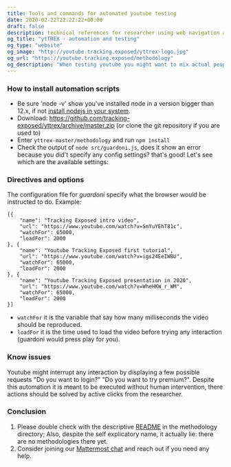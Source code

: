```yaml
---
title: Tools and commands for automated youtube testing
date: 2020-02-22T22:22:22+00:00
draft: false
description: technical references for researcher using web navigation automation tool
og_title: "ytTREX - automation and testing"
og_type: "website"
og_image: "http://youtube.tracking.exposed/yttrex-logo.jpg"
og_url: "https://youtube.tracking.exposed/methodology"
og_description: "When testing youtube you might want to mix actual people with synthetic access, here is provided our script and method"
---
```



### How to install automation scripts 

* Be sure 'node -v' show you've installed node in a version bigger than 12.x, if not [install nodejs in your system](https://nodejs.org/en/download/).
* Download: https://github.com/tracking-exposed/yttrex/archive/master.zip (or clone the git repository if you are used to)
* Enter `yttrex-master/methodology` and run `npm install`
* Check the output of `node src/guardoni.js`, does it show an error because you did't specify any config settings? that's good! Let's see which are the available settings:

### Directives and options
 
The configuration file for _guardoni_ specify what the browser would be instructed to do. Example:

```
[{
    "name": "Tracking Exposed intro video",
    "url": "https://www.youtube.com/watch?v=SmYuYEhT81c",
    "watchFor": 65000,
    "loadFor": 2000
}, {
    "name": "Youtube Tracking Exposed first tutorial",
    "url": "https://www.youtube.com/watch?v=igs24EeIWBU",
    "watchFor": 65000,
    "loadFor": 2000
}, {
    "name": "Youtube Tracking Exposed presentation in 2020",
    "url": "https://www.youtube.com/watch?v=WheHKW_r_WM",
    "watchFor": 65000,
    "loadFor": 2000
}]
```

* `watchFor` it is the variable that say how many milliseconds the video should be reproduced.
* `loadFor` it is the time used to load the video before trying any interaction (guardoni would press play for you).

### Know issues

Youtube might interrupt any interaction by displaying a few possible requests "Do you want to login?" "Do you want to try premium?". Despite this automation it is meant to be executed without human intervention, there actions should be solved by active clicks from the researcher.

### Conclusion

1. Please double check with the descriptive [README](https://github.com/tracking-exposed/yttrex/tree/master/methodology) in the methodology directory; Also, despite the self explicatory name, it actually lie: there are no methodologies there yet.
2. Consider joining our [Mattermost chat](https://chat.securitywithoutborders.org/community/channels/trackingexposed) and reach out if you need any help.
